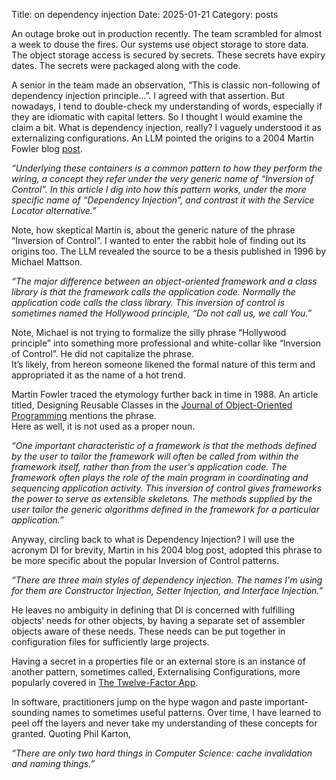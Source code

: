 Title: on dependency injection
Date: 2025-01-21
Category: posts



An outage broke out in production recently. The team scrambled for almost a week to douse the fires. Our systems use object storage to store data. The object storage access is secured by secrets. These secrets have expiry dates. The secrets were packaged along with the code.

A senior in the team made an observation, “This is classic non-following of dependency injection principle…”. I agreed with that assertion. But nowadays, I tend to double-check my understanding of words, especially if they are idiomatic with capital letters. So I thought I would examine the claim a bit. What is dependency injection, really? I vaguely understood it as externalizing configurations. An LLM pointed the origins to a 2004 Martin Fowler blog [post](https://martinfowler.com/articles/injection.html). 

 *“Underlying these containers is a common pattern to how they perform the wiring, a concept they refer under the very generic name of “Inversion of Control”. In this article I dig into how this pattern works, under the more specific name of “Dependency Injection”, and contrast it with the Service Locator alternative.”*

Note, how skeptical Martin is, about the generic nature of the phrase “Inversion of Control”. I wanted to enter the rabbit hole of finding out its origins too. The LLM revealed the source to be a thesis published in 1996 by Michael Mattson. 

*“The major difference between an object-oriented framework and a class library is that the framework calls the application code. Normally the application code calls the class library. This inversion of control is sometimes named the Hollywood principle, “Do not call us, we call You.”*

Note, Michael is not trying to formalize the silly phrase “Hollywood principle” into something more professional and white-collar like “Inversion of Control”. He did not capitalize the phrase.   
It’s likely, from hereon someone likened the formal nature of this term and appropriated it as the name of a hot trend. 

Martin Fowler traced the etymology further back in time in 1988\. An article titled, Designing Reusable Classes in the [Journal of Object-Oriented Programming](http://www.sigs.com/html/publications.shtml#joop) mentions the phrase.  
Here as well, it is not used as a proper noun.

*“One important characteristic of a framework is that the methods defined by the user to tailor the framework will often be called from within the framework itself, rather than from the user's application code. The framework often plays the role of the main program in coordinating and sequencing application activity. This inversion of control gives frameworks the power to serve as extensible skeletons. The methods supplied by the user tailor the generic algorithms defined in the framework for a particular application.”*

Anyway, circling back to what is Dependency Injection? I will use the acronym DI for brevity, Martin in his 2004 blog post, adopted this phrase to be more specific about the popular Inversion of Control patterns. 

*“There are three main styles of dependency injection. The names I'm using for them are Constructor Injection, Setter Injection, and Interface Injection.”*

He leaves no ambiguity in defining that DI is concerned with fulfilling objects’ needs for other objects, by having a separate set of assembler objects aware of these needs. These needs can be put together in configuration files for sufficiently large projects.

Having a secret in a properties file or an external store is an instance of another pattern, sometimes called, Externalising Configurations, more popularly covered in [The Twelve-Factor App](https://12factor.net/).

In software, practitioners jump on the hype wagon and paste important-sounding names to sometimes useful patterns. Over time, I have learned to peel off the layers and never take my understanding of these concepts for granted. Quoting Phil Karton,

*“There are only two hard things in Computer Science: cache invalidation and naming things.”*  
